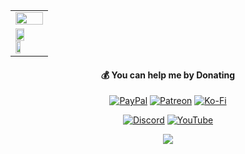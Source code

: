 <table width="100%" align="center">
 <tr>
  <td>
   <img width="100%" src="https://github-readme-streak-stats.herokuapp.com/?user=Miftachul-Huda&theme=dracula&hide_border=true" />
  </td>
 </tr>
 <tr>
  <td>
   <img width="56.5%" src="https://github-readme-stats.vercel.app/api?username=Miftachul-Huda&theme=dracula&show_icons=true&hide_border=true&count_private=true" />
   <img width="42.9%" src="https://github-readme-stats.vercel.app/api/top-langs/?username=Miftachul-Huda&theme=dracula&show_icons=true&hide_border=true&layout=compact" />
  </td>
 </tr>
</table>

<span align="center">
 
#### 💰 You can help me by Donating
[![PayPal](https://img.shields.io/badge/PayPal-00457C?style=for-the-badge&logo=paypal&logoColor=white)](https://paypal.me/@manjadev) [![Patreon](https://img.shields.io/badge/Patreon-F96854?style=for-the-badge&logo=patreon&logoColor=white)](https://patreon.com/ManjaStudio) [![Ko-Fi](https://img.shields.io/badge/Ko--fi-F16061?style=for-the-badge&logo=ko-fi&logoColor=white)](https://ko-fi.com/manja_studio) 

[![Discord](https://img.shields.io/badge/Discord-%237289DA.svg?logo=discord&logoColor=white)](https://discord.gg/bUwwBKPzN5) [![YouTube](https://img.shields.io/badge/YouTube-%23FF0000.svg?logo=YouTube&logoColor=white)](https://youtube.com/@manja.studio) 

[![](https://visitcount.itsvg.in/api?id=Miftachul-Huda&icon=0&color=0)](https://visitcount.itsvg.in)
</span>
